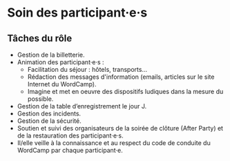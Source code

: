 # Soin des participant·e·s

## Tâches du rôle

+ Gestion de la billetterie.
+ Animation des participant·e·s :
	+ Facilitation du séjour : hôtels, transports…
	+ Rédaction des messages d'information (emails, articles sur le site Internet du WordCamp).
	+ Imagine et met en oeuvre des dispositifs ludiques dans la mesure du possible.
+ Gestion de la table d’enregistrement le jour J.
+ Gestion des incidents.
+ Gestion de la sécurité.
+ Soutien et suivi des organisateurs de la soirée de clôture (After Party) et de la restauration des participant·e·s.
+ Il/elle veille à la connaissance et au respect du code de conduite du WordCamp par chaque participant·e.
